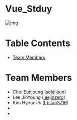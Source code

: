 # Vue_Stduy
![img](https://miro.medium.com/max/2430/0*ACa_IGNNWePVBRu8)

# Table Contents
* [Team Members](#team-members)

# <a name="team-members"></a>Team Members
* Choi Eunjoung ([soleileun](https://github.com/soleileun))
* Lee JinYoung ([leejinzero](https://github.com/leejinzero))
* Kim HyeonUk ([tristan3716](https://github.com/tristan3716))
*
*

